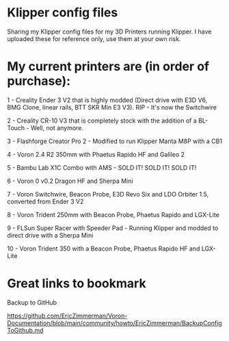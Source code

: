 # Klipper config files
Sharing my Klipper config files for my 3D Printers running Klipper.
I have uploaded these for reference only, use them at your own risk.

# My current printers are (in order of purchase):
1 - Creality Ender 3 V2 that is highly modded (Direct drive with E3D V6, BMG Clone, linear rails, BTT SKR Min E3 V3). RIP - It's now the Switchwire

2 - Creality CR-10 V3 that is completely stock with the addition of a BL-Touch - Well, not anymore.

3 - Flashforge Creator Pro 2 - Modified to run Klipper Manta M8P with a CB1

4 - Voron 2.4 R2 350mm with Phaetus Rapido HF and Galileo 2

5 - Bambu Lab X1C Combo with AMS - SOLD IT! SOLD IT! SOLD IT!

6 - Voron 0 v0.2 Dragon HF and Sherpa Mini

7 - Voron Switchwire, Beacon Probe, E3D Revo Six and LDO Orbiter 1.5, converted from Ender 3 V2

8 - Voron Trident 250mm with Beacon Probe, Phaetus Rapido and LGX-Lite

9 - FLSun Super Racer with Speeder Pad - Running Klipper and modded to direct drive with a Sherpa Mini

10 - Voron Trident 350 with a Beacon Probe, Phaetus Rapido HF and LGX-Lite

#  Great links to bookmark

Backup to GitHub

https://github.com/EricZimmerman/Voron-Documentation/blob/main/community/howto/EricZimmerman/BackupConfigToGithub.md
